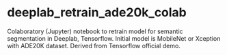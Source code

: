 # deeplab_retrain_ade20k_colab
Colaboratory (Jupyter) notebook to retrain model for semantic segmentation in Deeplab, Tensorflow. Initial model is MobileNet or Xception with ADE20K dataset. Derived from Tensorflow official demo.

